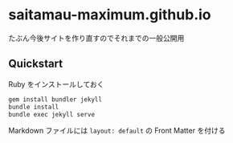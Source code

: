 # saitamau-maximum.github.io

たぶん今後サイトを作り直すのでそれまでの一般公開用

## Quickstart

Ruby をインストールしておく

```bash
gem install bundler jekyll
bundle install
bundle exec jekyll serve
```

Markdown ファイルには `layout: default` の Front Matter を付ける